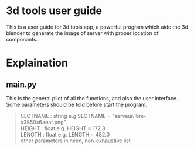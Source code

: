 # 3d tools user guide

This is a user guide for 3d tools app, a powerful program which aide the 3d blender to generate the image of server with proper location of componants.   

# Explaination
## main.py
This is the general pilot of all the functions, and also the user interface.  
Some parameters should be told before start the program. 
> SLOTNAME : string  e.g SLOTNAME = "serveur/ibm-x3850x6.rear.png"  
> HEIGHT : float  e.g. HEIGHT = 172.8  
> LENGTH : float  e.g. LENGTH = 482.0  
> other parameters in need, non-exhaustive list
